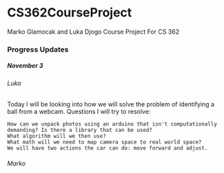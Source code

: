 # CS362CourseProject
Marko Glamocak and Luka Djogo Course Project For CS 362

### Progress Updates
##### November 3
###### Luka

Today I will be looking into how we will solve the problem of identifying a ball from a webcam. Questions I will try to resolve:

    How can we unpack photos using an arduino that isn't computationally demanding? Is there a library that can be used?
    What algorithm will we then use?
    What math will we need to map camera space to real world space?
    We will have two actions the car can do: move forward and adjust.

###### Marko

